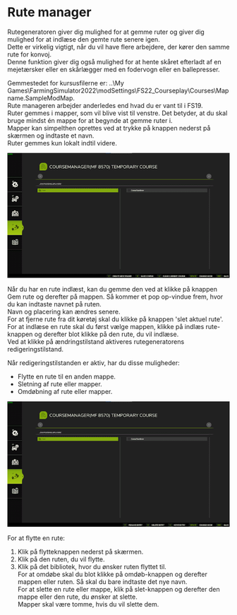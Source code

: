 # Rute manager  
Rutegeneratoren giver dig mulighed for at gemme ruter og giver dig mulighed for at indlæse den gemte rute senere igen.  
Dette er virkelig vigtigt, når du vil have flere arbejdere, der kører den samme rute for konvoj.  
Denne funktion giver dig også mulighed for at hente skåret efterladt af en mejetærsker eller en skårlægger med en fodervogn eller en ballepresser.  
  
Gemmestedet for kursusfilerne er: ..\My Games\FarmingSimulator2022\modSettings\FS22_Courseplay\Courses\Mapname.SampleModMap.  
Rute manageren arbejder anderledes end hvad du er vant til i FS19.  
Ruter gemmes i mapper, som vil blive vist til venstre. Det betyder, at du skal bruge mindst én mappe for at begynde at gemme ruter i.  
Mapper kan simpelthen oprettes ved at trykke på knappen nederst på skærmen og indtaste et navn.  
Ruter gemmes kun lokalt indtil videre.  


![Image](../assets/images/managerbasehelp_0_0_765_430.png)

  
Når du har en rute indlæst, kan du gemme den ved at klikke på knappen Gem rute og derefter på mappen. Så kommer et pop op-vindue frem, hvor du kan indtaste navnet på ruten.  
Navn og placering kan ændres senere.  
For at fjerne rute fra dit køretøj skal du klikke på knappen 'slet aktuel rute'.  
For at indlæse en rute skal du først vælge mappen, klikke på indlæs rute-knappen og derefter blot klikke på den rute, du vil indlæse.  
Ved at klikke på ændringstilstand aktiveres rutegeneratorens redigeringstilstand.  


  
Når redigeringstilstanden er aktiv, har du disse muligheder:  
- Flytte en rute til en anden mappe.  
- Sletning af rute eller mapper.  
- Omdøbning af rute eller mapper.  


![Image](../assets/images/manageredithelp_0_0_765_430.png)

  
For at flytte en rute:  
  1) Klik på flytteknappen nederst på skærmen.  
  2) Klik på den ruten, du vil flytte.  
  3) Klik på det bibliotek, hvor du ønsker ruten flyttet til.  
For at omdøbe skal du blot klikke på omdøb-knappen og derefter mappen eller ruten. Så skal du bare indtaste det nye navn.  
For at slette en rute eller mappe, klik på slet-knappen og derefter den mappe eller den rute, du ønsker at slette.  
Mapper skal være tomme, hvis du vil slette dem.  


